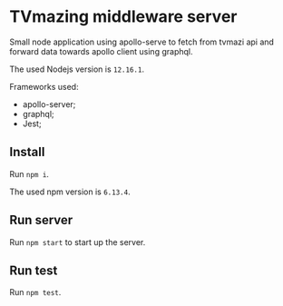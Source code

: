 # TVmazing middleware server

Small node application using apollo-serve to fetch from tvmazi api and forward data towards apollo client using graphql.

The used Nodejs version is `12.16.1`.

Frameworks used:
* apollo-server;
* graphql;
* Jest;

## Install

Run `npm i`.

The used npm version is `6.13.4`.

## Run server

Run `npm start` to start up the server.

## Run test

Run `npm test`.


